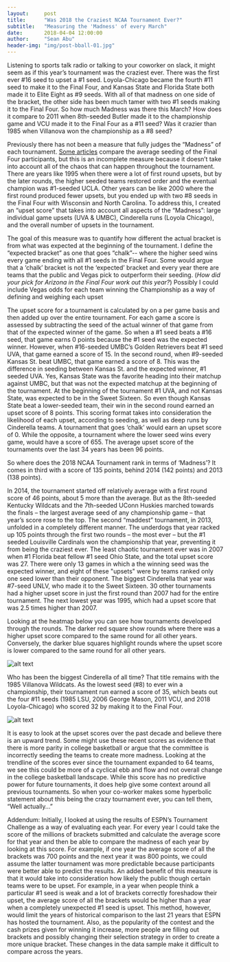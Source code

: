 ```yaml
---
layout:     post
title:      "Was 2018 the Craziest NCAA Tournament Ever?"
subtitle:   "Measuring the 'Madness' of every March"
date:       2018-04-04 12:00:00
author:     "Sean Abu"
header-img: "img/post-bball-01.jpg"
---
```


Listening to sports talk radio or talking to your coworker on slack, it might seem as if this year’s tournament was the craziest ever. There was the first ever #16 seed to upset a #1 seed. Loyola-Chicago became the fourth #11 seed to make it to the Final Four, and Kansas State and Florida State both made it to Elite Eight as #9 seeds.  With all of that madness on one side of the bracket, the other side has been much tamer with two #1 seeds making it to the Final Four.
So how much Madness was there this March? How does it compare to 2011 when 8th-seeded Butler made it to the championship game and VCU made it to the Final Four as a #11 seed? Was it crazier than 1985 when Villanova won the championship as a #8 seed? 

Previously there has not been a measure that fully judges the “Madness” of each tournament. [Some articles](https://www.ncaa.com/news/basketball-men/bracketiq/2018-03-31/everything-you-need-know-about-final-four-today) compare the average seeding of the Final Four participants, but this is an incomplete measure because it doesn’t take into account all of the chaos that can happen throughout the tournament. There are years like 1995 when there were a lot of first round upsets, but by the later rounds, the higher seeded teams restored order and the eventual champion was #1-seeded UCLA. Other years can be like 2000 where the first round produced fewer upsets, but you ended up with two #8 seeds in the Final Four with Wisconsin and North Carolina.
To address this, I created an “upset score” that takes into account all aspects of the “Madness”: large individual game upsets (UVA & UMBC), Cinderella runs (Loyola Chicago), and the overall number of upsets in the tournament. 
 

The goal of this measure was to quantify how different the actual bracket is from what was expected at the beginning of the tournament. I define the “expected bracket” as one that goes “chalk”-- where the higher seed wins every game ending with all #1 seeds in the Final Four. Some would argue that a ‘chalk’ bracket is not the ‘expected’ bracket and every year there are teams that the public and Vegas pick to outperform their seeding. (*How did your pick for Arizona in the Final Four work out this year?*) Possibly I could include Vegas odds for each team winning the Championship as a way of defining and weighing each upset

The upset score for a tournament is calculated by on a per game basis and then added up over the entire tournament. For each game a score is assessed by subtracting the seed of the actual winner of that game from that of the expected winner of the game. So when a #1 seed beats a #16 seed, that game earns 0 points because the #1 seed was the expected winner. However, when #16-seeded UMBC’s Golden Retrievers beat #1 seed UVA, that game earned a score of 15. In the second round, when #9-seeded Kansas St. beat UMBC, that game earned a score of 8. This was the difference in seeding between Kansas St. and the expected winner, #1 seeded UVA. Yes, Kansas State was the favorite heading into their matchup against UMBC, but that was not the expected matchup at the beginning of the tournament. At the beginning of the tournament #1 UVA, and not Kansas State, was expected to be in the Sweet Sixteen. So even though Kansas State beat a lower-seeded team, their win in the second round earned an upset score of 8 points.
This scoring format takes into consideration the likelihood of each upset, according to seeding, as well as deep runs by Cinderella teams. A tournament that goes ‘chalk’ would earn an upset score of 0. While the opposite, a tournament where the lower seed wins every game, would have a score of 655. The average upset score of the tournaments over the last 34 years has been 96 points.
 
So where does the 2018 NCAA Tournament rank in terms of ‘Madness’? It comes in third with a score of 135 points, behind 2014 (142 points) and 2013 (138 points). 
 

<p></p>
 In 2014, the tournament started off relatively average with a first round score of 46 points, about 5 more than the average. But as the 8th-seeded Kentucky Wildcats and the 7th-seeded UConn Huskies marched towards the finals – the largest average seed of any championship game – that year’s score rose to the top. The second “maddest” tournament, in 2013, unfolded in a completely different manner. The underdogs that year racked up 105 points through the first two rounds – the most ever – but the #1 seeded Louisville Cardinals won the championship that year, preventing it from being the craziest ever. The least chaotic tournament ever was in 2007 when #1 Florida beat fellow #1 seed Ohio State, and the total upset score was 27. There were only 13 games in which a the winning seed was the expected winner, and eight of these "upsets" were by teams ranked only one seed lower than their opponent. The biggest Cinderella that year was #7-seed UNLV, who made it to the Sweet Sixteen. 30 other tournaments had a higher upset score in just the first round than 2007 had for the entire tournament. The next lowest year was 1995, which had a upset score that was 2.5 times higher than 2007.  
 
Looking at the heatmap below you can see how tournaments developed through the rounds. The darker red square show rounds where there was a higher upset score compared to the same round for all other years. Conversely, the darker blue squares highlight rounds where the upset score is lower compared to the same round for all other years.  
 <p></p>
 
![alt text](http://www.seanabu.com/img/MM_heatmap.png)	

<p> </p>
Who has been the biggest Cinderella of all time? That title remains with the 1985 Villanova Wildcats. As the lowest seed (#8) to ever win a championship, their tournament run earned a score of 35, which beats out the four #11 seeds (1985 LSU, 2006 George Mason, 2011 VCU, and 2018 Loyola-Chicago) who scored 32 by making it to the Final Four.
 
![alt text](http://www.seanabu.com/img/MM_rolling_average.png)	


It is easy to look at the upset scores over the past decade and believe there is an upward trend. Some might use these recent scores as evidence that there is more parity in college basketball or argue that the committee is incorrectly seeding the teams to create more madness. Looking at the trendline of the scores ever since the tournament expanded to 64 teams, we see this could be more of a cyclical ebb and flow and not overall change in the college basketball landscape. While this score has no predictive power for future tournaments, it does help give some context around all previous tournaments.  So when your co-worker makes some hyperbolic statement about this being the crazy tournament ever, you can tell them, “Well actually…”


Addendum:
Initially, I looked at using the results of ESPN’s Tournament Challenge as a way of evaluating each year. For every year I could take the score of the millions of brackets submitted and calculate the average score for that year and then be able to compare the madness of each year by looking at this score. For example, if one year the average score of all the brackets was 700 points and the next year it was 800 points, we could assume the latter tournament was more predictable because participants were better able to predict the results. An added benefit of this measure is that it would take into consideration how likely the public though certain teams were to be upset. For example, in a year when people think a particular #1 seed is weak and a lot of brackets correctly foreshadow their upset, the average score of all the brackets would be higher than a year when a completely unexpected #1 seed is upset. This method, however, would limit the years of historical comparison to the last 21 years that ESPN has hosted the tournament. Also, as the popularity of the contest and the cash prizes given for winning it increase, more people are filling out brackets and possibly changing their selection strategy in order to create a more unique bracket. These changes in the data sample make it difficult to compare across the years.
